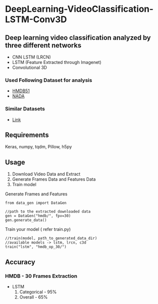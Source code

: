 # DeepLearning-VideoClassification-LSTM-Conv3D
## Deep learning video classification analyzed by three different networks
- CNN LSTM (LRCN)
- LSTM (Feature Extracted through Imagenet)
- Convolutional 3D

### Used Following Dataset for analysis
- [HMDB51](http://serre-lab.clps.brown.edu/resource/hmdb-a-large-human-motion-database/)
- [NADA](http://www.nada.kth.se/cvap/actions/)

### Similar Datasets
- [Link](https://www.di.ens.fr/~miech/datasetviz/)


## Requirements
Keras, numpy, tqdm, Pillow, h5py

## Usage
1. Download Video Data and Extract
2. Generate Frames Data and Features Data
3. Train model


Generate Frames and Features 
```
from data_gen import DataGen

//path to the extracted downloaded data 
gen = DataGen("hmdb/", fpv=30)    
gen.generate_data()

```

Train your model ( refer train.py)
```
//train(model, path_to_generated_data_dir)
//available models -> lstm, lrcn, c3d
train("lstm", "hmdb_op_30/")
```

## Accuracy
### HMDB - 30 Frames Extraction
- LSTM 
    1. Categorical - 95%
    2. Overall - 65%



